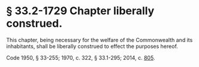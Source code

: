 # § 33.2-1729 Chapter liberally construed.

<p>This chapter, being necessary for the welfare of the Commonwealth and its inhabitants, shall be liberally construed to effect the purposes hereof.</p><p>Code 1950, § 33-255; 1970, c. 322, § 33.1-295; 2014, c. <a href='http://lis.virginia.gov/cgi-bin/legp604.exe?141+ful+CHAP0805'>805</a>.</p>